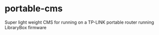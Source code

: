 portable-cms
============

Super light weight CMS for running on a TP-LINK portable router running LibraryBox firmware
